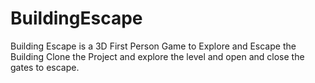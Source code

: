 # BuildingEscape
Building Escape is a 3D First Person Game to Explore and Escape the Building
Clone the Project and explore the level and open and close the gates to escape.
